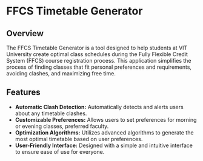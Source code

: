 # FFCS Timetable Generator

## Overview
The FFCS Timetable Generator is a tool designed to help students at VIT University create optimal class schedules during the Fully Flexible Credit System (FFCS) course registration process. This application simplifies the process of finding classes that fit personal preferences and requirements, avoiding clashes, and maximizing free time.

## Features
- **Automatic Clash Detection:** Automatically detects and alerts users about any timetable clashes.
- **Customizable Preferences:** Allows users to set preferences for morning or evening classes, preferred faculty.
- **Optimization Algorithms:** Utilizes advanced algorithms to generate the most optimal timetable based on user preferences.
- **User-Friendly Interface:** Designed with a simple and intuitive interface to ensure ease of use for everyone.
